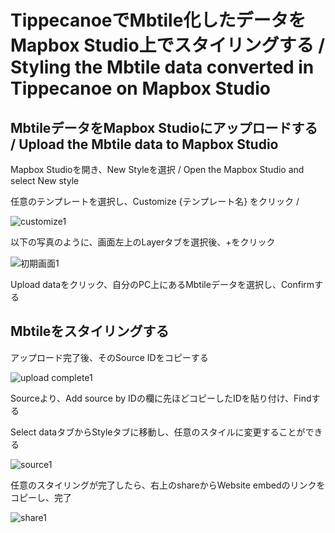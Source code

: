 # TippecanoeでMbtile化したデータをMapbox Studio上でスタイリングする / Styling the Mbtile data converted in Tippecanoe on Mapbox Studio

## MbtileデータをMapbox Studioにアップロードする / Upload the Mbtile data to Mapbox Studio

Mapbox Studioを開き、New Styleを選択 / Open the Mapbox Studio and select New style

任意のテンプレートを選択し、Customize {テンプレート名} をクリック / 

![customize1](https://user-images.githubusercontent.com/72395572/146740177-61a57238-94cb-483a-bbdb-6dbe0e9c7f1c.jpg)

以下の写真のように、画面左上のLayerタブを選択後、+をクリック

![初期画面1](https://user-images.githubusercontent.com/72395572/146738996-426a5ff1-47b3-47a5-ba93-0ffb5d950e21.jpg)

Upload dataをクリック、自分のPC上にあるMbtileデータを選択し、Confirmする

## Mbtileをスタイリングする

アップロード完了後、そのSource IDをコピーする

![upload complete1](https://user-images.githubusercontent.com/72395572/146742900-3831a8c4-8c7e-428e-b8d0-c98c9de97219.jpg)

Sourceより、Add source by IDの欄に先ほどコピーしたIDを貼り付け、Findする

Select dataタブからStyleタブに移動し、任意のスタイルに変更することができる

![source1](https://user-images.githubusercontent.com/72395572/146745507-650395de-7b61-40c1-baff-19e7d9422f76.jpg)

任意のスタイリングが完了したら、右上のshareからWebsite embedのリンクをコピーし、完了

![share1](https://user-images.githubusercontent.com/72395572/146745974-72d39a89-c3aa-43d4-9d96-27ab0f15eb4d.jpg)

